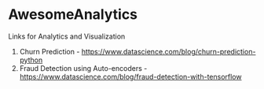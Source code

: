 # AwesomeAnalytics

Links for Analytics and Visualization

1) Churn Prediction - https://www.datascience.com/blog/churn-prediction-python
2) Fraud Detection using Auto-encoders - https://www.datascience.com/blog/fraud-detection-with-tensorflow
